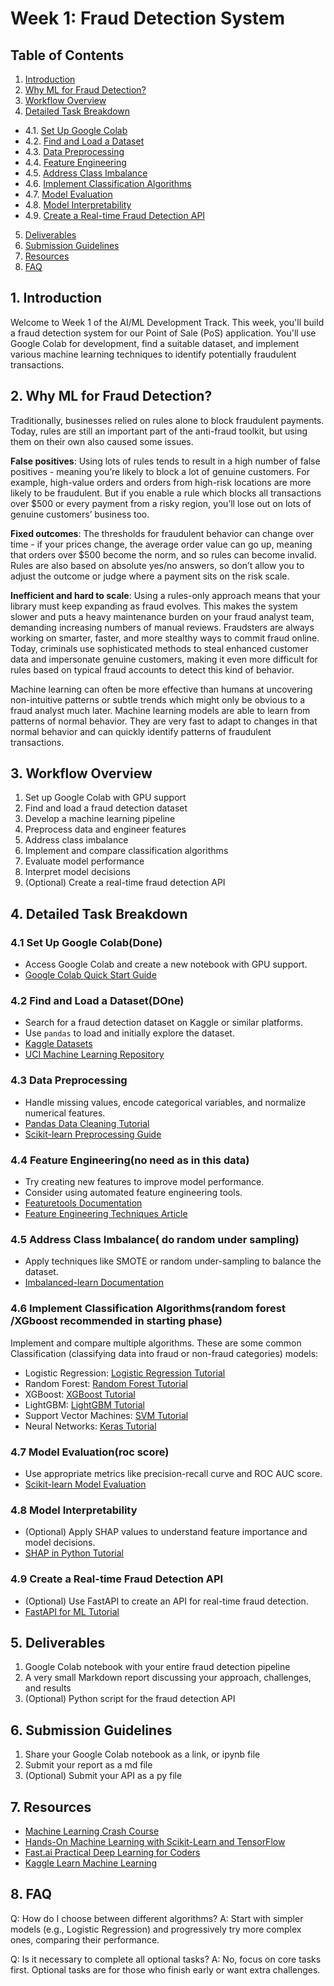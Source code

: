 # Week 1: Fraud Detection System

## Table of Contents
1. [Introduction](#introduction)
2. [Why ML for Fraud Detection?](#why-ml-for-fraud-detection)
3. [Workflow Overview](#workflow-overview)
4. [Detailed Task Breakdown](#detailed-task-breakdown)
- 4.1. [Set Up Google Colab](#41-set-up-google-colab)
- 4.2. [Find and Load a Dataset](#42-find-and-load-a-dataset)
- 4.3. [Data Preprocessing](#43-data-preprocessing)
- 4.4. [Feature Engineering](#44-feature-engineering)
- 4.5. [Address Class Imbalance](#45-address-class-imbalance)
- 4.6. [Implement Classification Algorithms](#46-implement-classification-algorithms)
- 4.7. [Model Evaluation](#47-model-evaluation)
- 4.8. [Model Interpretability](#48-model-interpretability)
- 4.9. [Create a Real-time Fraud Detection API](#49-create-a-real-time-fraud-detection-api)
5. [Deliverables](#deliverables)
6. [Submission Guidelines](#submission-guidelines)
7. [Resources](#resources)
8. [FAQ](#faq)

## 1. Introduction

Welcome to Week 1 of the AI/ML Development Track. This week, you'll build a fraud detection system for our Point of Sale (PoS) application. You'll use Google Colab for development, find a suitable dataset, and implement various machine learning techniques to identify potentially fraudulent transactions.

## 2. Why ML for Fraud Detection?

Traditionally, businesses relied on rules alone to block fraudulent payments. Today, rules are still an important part of the anti-fraud toolkit, but using them on their own also caused some issues.

**False positives**: Using lots of rules tends to result in a high number of false positives - meaning you’re likely to block a lot of genuine customers. For example, high-value orders and orders from high-risk locations are more likely to be fraudulent. But if you enable a rule which blocks all transactions over $500 or every payment from a risky region, you’ll lose out on lots of genuine customers’ business too.

**Fixed outcomes**: The thresholds for fraudulent behavior can change over time - if your prices change, the average order value can go up, meaning that orders over $500 become the norm, and so rules can become invalid. Rules are also based on absolute yes/no answers, so don’t allow you to adjust the outcome or judge where a payment sits on the risk scale.

**Inefficient and hard to scale**: Using a rules-only approach means that your library must keep expanding as fraud evolves. This makes the system slower and puts a heavy maintenance burden on your fraud analyst team, demanding increasing numbers of manual reviews. Fraudsters are always working on smarter, faster, and more stealthy ways to commit fraud online. Today, criminals use sophisticated methods to steal enhanced customer data and impersonate genuine customers, making it even more difficult for rules based on typical fraud accounts to detect this kind of behavior.

Machine learning can often be more effective than humans at uncovering non-intuitive patterns or subtle trends which might only be obvious to a fraud analyst much later. Machine learning models are able to learn from patterns of normal behavior. They are very fast to adapt to changes in that normal behavior and can quickly identify patterns of fraudulent transactions.

## 3. Workflow Overview

1. Set up Google Colab with GPU support
2. Find and load a fraud detection dataset
3. Develop a machine learning pipeline
4. Preprocess data and engineer features
5. Address class imbalance
6. Implement and compare classification algorithms
7. Evaluate model performance
8. Interpret model decisions
9. (Optional) Create a real-time fraud detection API

## 4. Detailed Task Breakdown

### 4.1 Set Up Google Colab(Done)

- Access Google Colab and create a new notebook with GPU support.
- [Google Colab Quick Start Guide](https://colab.research.google.com/notebooks/intro.ipynb)

### 4.2 Find and Load a Dataset(DOne)

- Search for a fraud detection dataset on Kaggle or similar platforms.
- Use `pandas` to load and initially explore the dataset.
- [Kaggle Datasets](https://www.kaggle.com/datasets)
- [UCI Machine Learning Repository](https://archive.ics.uci.edu/ml/index.php)

### 4.3 Data Preprocessing

- Handle missing values, encode categorical variables, and normalize numerical features.
- [Pandas Data Cleaning Tutorial](https://www.freecodecamp.org/news/data-cleaning-and-preprocessing-with-pandasbdvhj/)
- [Scikit-learn Preprocessing Guide](https://scikit-learn.org/stable/modules/preprocessing.html)

### 4.4 Feature Engineering(no need as in this data)

- Try creating new features to improve model performance.
- Consider using automated feature engineering tools.
- [Featuretools Documentation](https://docs.featuretools.com/)
- [Feature Engineering Techniques Article](https://towardsdatascience.com/feature-engineering-for-machine-learning-3a5e293a5114)

### 4.5 Address Class Imbalance( do random under sampling)

- Apply techniques like SMOTE or random under-sampling to balance the dataset.
- [Imbalanced-learn Documentation](https://imbalanced-learn.org/stable/)

### 4.6 Implement Classification Algorithms(random forest /XGboost recommended in starting phase)

Implement and compare multiple algorithms. These are some common Classification (classifying data into fraud or non-fraud categories) models:

- Logistic Regression: [Logistic Regression Tutorial](https://realpython.com/logistic-regression-python/)
- Random Forest: [Random Forest Tutorial](https://www.datacamp.com/tutorial/random-forests-classifier-python)
- XGBoost: [XGBoost Tutorial](https://www.datacamp.com/tutorial/xgboost-in-python)
- LightGBM: [LightGBM Tutorial](https://www.analyticsvidhya.com/blog/2021/08/complete-guide-on-how-to-use-lightgbm-in-python/)
- Support Vector Machines: [SVM Tutorial](https://jakevdp.github.io/PythonDataScienceHandbook/05.07-support-vector-machines.html)
- Neural Networks: [Keras Tutorial](https://machinelearningmastery.com/tutorial-first-neural-network-python-keras/)

### 4.7 Model Evaluation(roc score)

- Use appropriate metrics like precision-recall curve and ROC AUC score.
- [Scikit-learn Model Evaluation](https://builtin.com/data-science/evaluating-classification-models)

### 4.8 Model Interpretability

- (Optional) Apply SHAP values to understand feature importance and model decisions.
- [SHAP in Python Tutorial](https://medium.com/dataman-in-ai/explain-your-model-with-the-shap-values-bc36aac4de3d)

### 4.9 Create a Real-time Fraud Detection API

- (Optional) Use FastAPI to create an API for real-time fraud detection.
- [FastAPI for ML Tutorial](https://www.geeksforgeeks.org/deploying-ml-models-as-api-using-fastapi/)

## 5. Deliverables

1. Google Colab notebook with your entire fraud detection pipeline
2. A very small Markdown report discussing your approach, challenges, and results
3. (Optional) Python script for the fraud detection API

## 6. Submission Guidelines

1. Share your Google Colab notebook as a link, or ipynb file
2. Submit your report as a md file
3. (Optional) Submit your API as a py file

## 7. Resources

- [Machine Learning Crash Course](https://developers.google.com/machine-learning/crash-course)
- [Hands-On Machine Learning with Scikit-Learn and TensorFlow](https://www.oreilly.com/library/view/hands-on-machine-learning/9781492032632/)
- [Fast.ai Practical Deep Learning for Coders](https://course.fast.ai/)
- [Kaggle Learn Machine Learning](https://www.kaggle.com/learn/machine-learning)

## 8. FAQ

Q: How do I choose between different algorithms?
A: Start with simpler models (e.g., Logistic Regression) and progressively try more complex ones, comparing their performance.

Q: Is it necessary to complete all optional tasks?
A: No, focus on core tasks first. Optional tasks are for those who finish early or want extra challenges.
